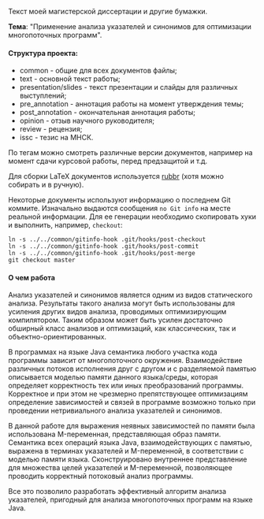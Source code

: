 Текст моей магистерской диссертации и другие бумажки.

**Тема**: "Применение анализа указателей и синонимов для оптимизации
многопоточных программ".

#### Структура проекта:

* common - общие для всех документов файлы;
* text - основной текст работы;
* presentation/slides - текст презентации и слайды для различных выступлений;
* pre\_annotation - аннотация работы на момент утверждения темы;
* post\_annotation - окончательная аннотация работы;
* opinion - отзыв научного руководителя;
* review - рецензия;
* issc - тезис на МНСК.

По тегам можно смотреть различные версии документов, например на момент сдачи
курсовой работы, перед предзащитой и т.д.

Для сборки LaTeX документов используется [rubbr](https://github.com/be9/rubbr)
(хотя можно собирать и в ручную).

Некоторые документы используют информацию о последнем Git коммите.
Изначально выдаются сообщения `no Git info` на месте реальной информации.
Для ее генерации необходимо скопировать хуки и выполнить, например, `checkout`:

    ln -s ../../common/gitinfo-hook .git/hooks/post-checkout
    ln -s ../../common/gitinfo-hook .git/hooks/post-commit
    ln -s ../../common/gitinfo-hook .git/hooks/post-merge
    git checkout master

#### О чем работа

Анализ указателей и синонимов является одним из видов статического анализа.
Результаты такого анализа могут быть использованы для усиления других видов
анализа, проводимых оптимизирующим компилятором. Таким образом может быть
усилен достаточно обширный класс анализов и оптимизаций, как классических, так
и объектно-ориентированных.

В программах на языке Java семантика любого участка кода программы зависит от
многопоточного окружения.
Взаимодействие различных потоков исполнения друг с другом и с разделяемой
памятью описывается моделью памяти данного языка/среды, которая
определяет корректность тех или иных преобразований программы.
Корректное и при этом не чрезмерно
препятствующее оптимизациям определение зависимостей и связей в программе
возможно только при проведении нетривиального анализа указателей и синонимов.

В данной работе для выражения неявных зависимостей по памяти была использована
M-переменная, представляющая образ памяти.
Семантика всех операций языка Java, взаимодействующих с памятью, выражена в
терминах указателей и M-переменной, в соответствии с моделью памяти
языка.
Сконструировано внутреннее представление для множества целей указателей и
M-переменной, позволяющее проводить корректный потоковый анализ
программы.

Все это позволило разработать
эффективный алгоритм анализа указателей, пригодный для анализа многопоточных
программ на языке Java.

